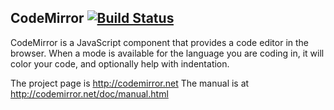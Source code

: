 ## CodeMirror [![Build Status](https://secure.travis-ci.org/marijnh/CodeMirror.png?branch=master)](http://travis-ci.org/marijnh/CodeMirror)

CodeMirror is a JavaScript component that provides a code editor in
the browser. When a mode is available for the language you are coding
in, it will color your code, and optionally help with indentation.

The project page is http://codemirror.net
The manual is at http://codemirror.net/doc/manual.html
